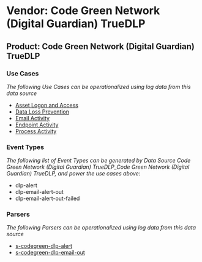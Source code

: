 Vendor: Code Green Network (Digital Guardian) TrueDLP
=====================================================
Product: Code Green Network (Digital Guardian) TrueDLP
------------------------------------------------------

### Use Cases

_The following Use Cases can be operationalized using log data from this data source_

* [Asset Logon and Access](../UseCases/usecase_asset_logon_and_access.md)
* [Data Loss Prevention](../UseCases/usecase_data_loss_prevention.md)
* [Email Activity](../UseCases/usecase_email_activity.md)
* [Endpoint Activity](../UseCases/usecase_endpoint_activity.md)
* [Process Activity](../UseCases/usecase_process_activity.md)


### Event Types

_The following list of Event Types can be generated by Data Source Code Green Network (Digital Guardian) TrueDLP_Code Green Network (Digital Guardian) TrueDLP, and power the use cases above:_

- dlp-alert
- dlp-email-alert-out
- dlp-email-alert-out-failed


### Parsers

_The following Parsers can be operationalized using log data from this data source_

* [s-codegreen-dlp-alert](../Parsers/parserContent_s-codegreen-dlp-alert.md)
* [s-codegreen-dlp-email-out](../Parsers/parserContent_s-codegreen-dlp-email-out.md)
